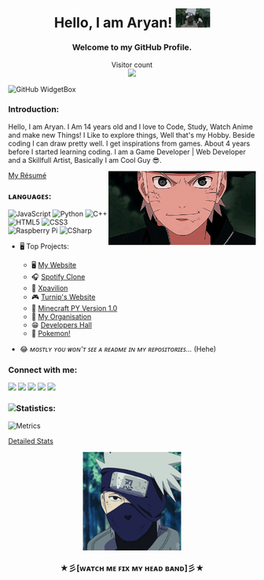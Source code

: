 
<h1 align="center">Hello, I am Aryan! <img src="./3.gif" width="70"></h1>
<h3 align="center">Welcome to my GitHub Profile.</h3>
<p align="center"> 
  Visitor count<br>
  <img src="https://profile-counter.glitch.me/ravanger101/count.svg"/>
</p>

![GitHub WidgetBox](https://github-widgetbox.vercel.app/api/profile?username=Ravanger101&data=followers,repositories,stars,commits&theme=darkmode)

### Introduction:
Hello, I am Aryan. I Am 14 years old and I love to Code, Study, Watch Anime and make new Things! I Like to explore things, Well that's my Hobby. Beside coding I can draw pretty well. 
I get inspirations from games. About 4 years before I started learning coding. I am a Game Developer | Web Developer and a Skillfull Artist, Basically I am Cool Guy 😎. 
<div align="center">
<img src="./gif 2.gif" align="right"  width="300">
</div>

<p><a href="https://aryanresume.netlify.app/">My Résumé</a></p>

### ʟᴀɴɢᴜᴀɢᴇꜱ:

![JavaScript](https://img.shields.io/badge/-JavaScript-black?style=flat-square&logo=javascript)
![Python](https://img.shields.io/badge/-Python-black?style=flat-square&logo=Python)
![C++](https://img.shields.io/badge/-C++-00599C?style=flat-square&logo=c)
![HTML5](https://img.shields.io/badge/-HTML5-E34F26?style=flat-square&logo=html5&logoColor=white)
![CSS3](https://img.shields.io/badge/-CSS3-1572B6?style=flat-square&logo=css3)
![Raspberry Pi](https://img.shields.io/badge/-Raspberry%20Pi-C51A4A?style=flat-square&logo=Raspberry-Pi)
![CSharp](https://img.shields.io/badge/-CSharp-1572B6?style=flat-square&logo=csharp)

* 🖥 Top Projects:

    * 🖥️ <a href ="https://ravanger101.github.io">My Website</a>
    * 🎧 <a href ="https://spotifyrealms.netlify.app/">Spotify Clone</a>
    * 🧾 <a href ="https://xpavilion.github.io/">Xpavilion</a>
    * 🎮 <a href ="https://turnipguy30.me/">Turnip's Website</a>
    * 👾 <a href ="https://github.com/ProjectDragonRealms/MinecraftClassicPYVersion1.0">Minecraft PY Version 1.0</a>
    * 📁 <a href ="https://github.com/ProjectDragonRealms">My Organisation</a>
    * 😁 <a href ="https://developers-hall.netlify.app/ravanger101/">Developers Hall</a>
    * 🎃 <a href ="https://pokemon-pythonred.github.io/">Pokemon!</a>
* 😂 *ᴍᴏꜱᴛʟʏ ʏᴏᴜ ᴡᴏɴ'ᴛ ꜱᴇᴇ ᴀ ʀᴇᴀᴅᴍᴇ ɪɴ ᴍʏ ʀᴇᴘᴏꜱɪᴛᴏʀɪᴇꜱ...* (Hehe)




### Connect with me:

[![](https://img.shields.io/badge/-Github-171515?style=for-the-badge&logo=github&logoColor=white)](https://github.com/Ravanger101) 
[![](https://img.shields.io/badge/-Reddit-cd6532?style=for-the-badge&logo=reddit&logoColor=white)](https://github.com/Ravanger101)
[![](https://img.shields.io/badge/-Website-7e22ff?style=for-the-badge)](https://ravanger101.github.io)
[![](https://img.shields.io/badge/-Email-c14438?style=for-the-badge&logo=gmail&logoColor=white&link=mailto:aryangore)](mailto:panther2008aryan101@gmail.com)
<a href="https://amongusus.netlify.app/"><img src="./Yay.gif" width="70"></a>


### ![Statistics](https://metrics.lecoq.io/insights/Ravanger101): 



![Metrics](https://metrics.lecoq.io/Ravanger101?template=classic&lines=1&isocalendar=1&languages=1&introduction=1&base=header%2C%20activity%2C%20community%2C%20repositories%2C%20metadata&base.indepth=false&base.hireable=false&base.skip=false&isocalendar=false&isocalendar.duration=half-year&languages=false&languages.limit=8&languages.threshold=0%25&languages.other=false&languages.colors=github&languages.sections=most-used&languages.indepth=false&languages.analysis.timeout=15&languages.analysis.timeout.repositories=7.5&languages.categories=markup%2C%20programming&languages.recent.categories=markup%2C%20programming&languages.recent.load=300&languages.recent.days=14&lines=false&lines.sections=base&lines.repositories.limit=4&lines.history.limit=1&introduction=false&introduction.title=true&config.timezone=Asia%2FCalcutta&config.octicon=true)

<p><a href="https://gitstats.me/Ravanger101">Detailed Stats</a>





  <div align="center">
<img src="./1.gif" align="center"  width="200">
  </div>
  <h3 align="center">★彡[ᴡᴀᴛᴄʜ ᴍᴇ ꜰɪx ᴍʏ ʜᴇᴀᴅ ʙᴀɴᴅ]彡★</h3>
  
 



